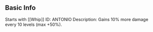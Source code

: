 ## Basic Info
Starts with [[Whip]]
ID: ANTONIO
Description: Gains 10% more damage every 10 levels (max +50%).